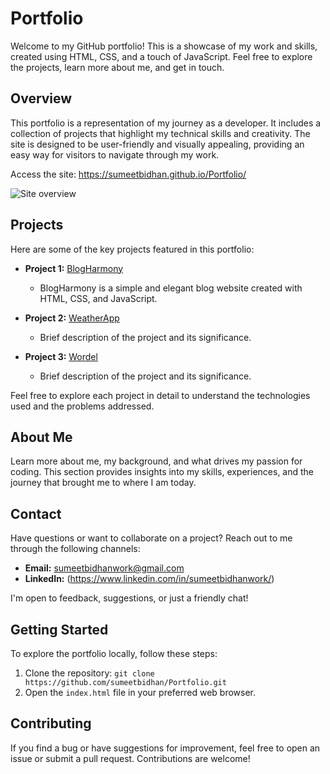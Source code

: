 # Portfolio


Welcome to my GitHub portfolio! This is a showcase of my work and skills, created using HTML, CSS, and a touch of JavaScript. Feel free to explore the projects, learn more about me, and get in touch.


## Overview

This portfolio is a representation of my journey as a developer. It includes a collection of projects that highlight my technical skills and creativity. The site is designed to be user-friendly and visually appealing, providing an easy way for visitors to navigate through my work.

Access the site: https://sumeetbidhan.github.io/Portfolio/

![Site overview](./assets/portfolioscreen.png)

## Projects

Here are some of the key projects featured in this portfolio:

- **Project 1:** [BlogHarmony](https://sumeetbidhan.github.io/MyBlog/)
  - BlogHarmony is a simple and elegant blog website created with HTML, CSS, and JavaScript.
  
- **Project 2:** [WeatherApp](https://sumeetbidhan.github.io/WeatherApp/)
  - Brief description of the project and its significance.

- **Project 3:** [Wordel](link)
  - Brief description of the project and its significance.

Feel free to explore each project in detail to understand the technologies used and the problems addressed.

## About Me

Learn more about me, my background, and what drives my passion for coding. This section provides insights into my skills, experiences, and the journey that brought me to where I am today.

## Contact

Have questions or want to collaborate on a project? Reach out to me through the following channels:

- **Email:** sumeetbidhanwork@gmail.com
- **LinkedIn:** (https://www.linkedin.com/in/sumeetbidhanwork/)


I'm open to feedback, suggestions, or just a friendly chat!

## Getting Started

To explore the portfolio locally, follow these steps:

1. Clone the repository: `git clone https://github.com/sumeetbidhan/Portfolio.git`
2. Open the `index.html` file in your preferred web browser.

## Contributing

If you find a bug or have suggestions for improvement, feel free to open an issue or submit a pull request. Contributions are welcome!

